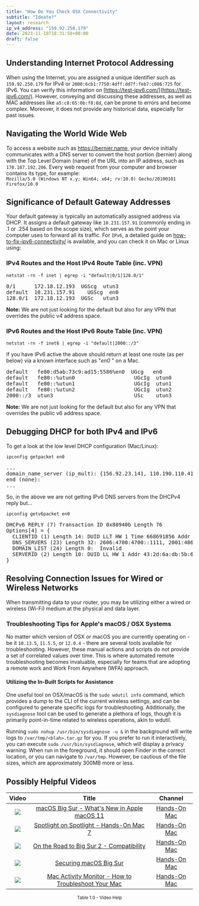 ```yaml
---
title: "How Do You Check OSX Connectivity"
subtitle: "Ideate?"
layout: research
ip_v4_address: "159.92.250.179"
date: 2023-11-18T18:31:58+00:00
draft: false
---
```


## Understanding Internet Protocol Addressing

When using the Internet, you are assigned a unique identifier such as ```159.92.250.179``` for IPv4 or ```2000:6cb1:7750:4dff:dd7f:feb7:c086:725``` for IPv6. You can verify this information on [https://test-ipv6.com/](https://test-ipv6.com/). However, conveying and discussing these addresses, as well as MAC addresses like ```a5:c8:65:0b:f8:8d```, can be prone to errors and become complex. Moreover, it does not provide any historical data, especially for past issues.
## Navigating the World Wide Web
To access a website such as https://bernier.name, your device initially communicates with a DNS server to convert the host portion (bernier) along with the Top Level Domain (name) of the URL into an IP address, such as ```170.187.192.206```. Every web request from your computer and browser contains its type, for example: <br>```Mozilla/5.0 (Windows NT x.y; Win64; x64; rv:10.0) Gecko/20100101 Firefox/10.0```
## Significance of Default Gateway Addresses
Your default gateway is typically an automatically assigned address via DHCP. It assigns a default gateway like ```10.231.157.91``` (commonly ending in .1 or .254 based on the scope size), which serves as the point your computer uses to forward all its traffic. For ```IPv6```, a detailed guide on [how-to-fix-ipv6-connectivity/](/blog/how-to-fix-ipv6-connectivity/) is available, and you can check it on Mac or Linux using:
<br>
### IPv4 Routes and the Host IPv4 Route Table (inc. VPN)
```netstat -rn -f inet | egrep -i "default|0/1|128.0/1"```

<pre>
0/1      172.18.12.193  UGScg  utun3
default  10.231.157.91    UGScg  en0
128.0/1  172.18.12.193  UGSc   utun3</pre>

**Note:** We are not just looking for the default but also for any VPN that overrides the public v4 address space.

### IPv6 Routes and the Host IPv6 Route Table (inc. VPN)
```netstat -rn -f inet6 | egrep -i "default|2000::/3"```

If you have IPv6 active the above should return at least one route (as per below) via a known interface such as "_en0_ " on a Mac. 

<pre>
default   fe80:d5ab:73c9:ad15:5586%en0  UGcg   en0
default   fe80::%utun0                   UGcIg  utun0
default   fe80::%utun1                   UGcIg  utun1
default   fe80::%utun2                   UGcIg  utun2
2000::/3  utun3                          USc    utun3</pre>

**Note:** We are not just looking for the default but also for any VPN that overrides the public v6 address space.
<br>

## Debugging DHCP for both IPv4 and IPv6

To get a look at the low level DHCP configuration (Mac/Linux): 

```ipconfig getpacket en0```

<pre>
...
domain_name_server (ip_mult): {156.92.23.141, 110.190.110.41}
end (none):
...</pre>

So, in the above we are not getting IPv6 DNS servers from the DHCPv4 reply but...

```ipconfig getv6packet en0```

<pre>
DHCPv6 REPLY (7) Transaction ID 0x80940b Length 76
Options[4] = {
  CLIENTID (1) Length 14: DUID LLT HW 1 Time 668691856 Addr a5:c8:65:0b:f8:8d
  DNS_SERVERS (23) Length 32: 2606:4700:4700::1111, 2001:4860:4860::8844
  DOMAIN_LIST (24) Length 0:  Invalid
  SERVERID (2) Length 10: DUID LL HW 1 Addr 43:2d:6a:db:5b:61
}</pre>




## Resolving Connection Issues for Wired or Wireless Networks

When transmitting data to your router, you may be utilizing either a wired or wireless (Wi-Fi) medium at the physical and data layer.
### Troubleshooting Tips for Apple's macOS / OSX Systems
No matter which version of OSX or macOS you are currently operating on - be it `10.13.5`, `11.5.5`, or `12.0.4` - there are several tools available for troubleshooting. However, these manual actions and scripts do not provide a set of correlated values over time. This is where automated remote troubleshooting becomes invaluable, especially for teams that are adopting a remote work and Work From Anywhere (WFA) approach.
#### Utilizing the In-Built Scripts for Assistance
One useful tool on OSX/macOS is the `sudo wdutil info` command, which provides a dump to the CLI of the current wireless settings, and can be configured to generate specific logs for troubleshooting. Additionally, the `sysdiagnose` tool can be used to generate a plethora of logs, though it is primarily point-in-time related to wireless operations, akin to wdutil.

Running `sudo nohup /usr/bin/sysdiagnose -u &` in the background will write logs to `/var/tmp/<blah>.tar.gz` for you. If you prefer to run it interactively, you can execute `sudo /usr/bin/sysdiagnose`, which will display a privacy warning. When run in the foreground, it should open Finder in the correct location, or you can navigate to `/var/tmp`. However, be cautious of the file sizes, which are approximately 300MB more or less.
## Possibly Helpful Videos

<link href="/plugins/lity/css/lity.min.css" rel="stylesheet">
<script src="/plugins/lity/js/lity.min.js"></script>
<div class="table1-start"></div>

|Video | Title | Channel |
| :---: | :---: | :---: |
|<a href="https://www.youtube.com/watch?v=JMKi6o9kaZI" data-lity><img src="https://i.ytimg.com/vi/JMKi6o9kaZI/default.jpg" class="img-fluid"></a>|<a href="https://www.youtube.com/watch?v=JMKi6o9kaZI" data-lity>macOS Big Sur - What&#39;s New in Apple macOS 11</a>|<a target="_blank" href="https://www.youtube.com/channel/UCg43DP8MdHVcl4rFK_delBg" >Hands-On Mac</a>|
|<a href="https://www.youtube.com/watch?v=RslZ4W1EPqk" data-lity><img src="https://i.ytimg.com/vi/RslZ4W1EPqk/default.jpg" class="img-fluid"></a>|<a href="https://www.youtube.com/watch?v=RslZ4W1EPqk" data-lity>Spotlight on Spotlight - Hands-On Mac 7</a>|<a target="_blank" href="https://www.youtube.com/channel/UCg43DP8MdHVcl4rFK_delBg" >Hands-On Mac</a>|
|<a href="https://www.youtube.com/watch?v=HEbK-Tignuc" data-lity><img src="https://i.ytimg.com/vi/HEbK-Tignuc/default.jpg" class="img-fluid"></a>|<a href="https://www.youtube.com/watch?v=HEbK-Tignuc" data-lity>On the Road to Big Sur 2 - Compatibility</a>|<a target="_blank" href="https://www.youtube.com/channel/UCg43DP8MdHVcl4rFK_delBg" >Hands-On Mac</a>|
|<a href="https://www.youtube.com/watch?v=7KdhJimuhNw" data-lity><img src="https://i.ytimg.com/vi/7KdhJimuhNw/default.jpg" class="img-fluid"></a>|<a href="https://www.youtube.com/watch?v=7KdhJimuhNw" data-lity>Securing macOS Big Sur</a>|<a target="_blank" href="https://www.youtube.com/channel/UCg43DP8MdHVcl4rFK_delBg" >Hands-On Mac</a>|
|<a href="https://www.youtube.com/watch?v=TWzWd_DiaJ0" data-lity><img src="https://i.ytimg.com/vi/TWzWd_DiaJ0/default.jpg" class="img-fluid"></a>|<a href="https://www.youtube.com/watch?v=TWzWd_DiaJ0" data-lity>Mac Activity Monitor - How to Troubleshoot Your Mac</a>|<a target="_blank" href="https://www.youtube.com/channel/UCg43DP8MdHVcl4rFK_delBg" >Hands-On Mac</a>|

<center><small>Table 1.0 - Video Help</small></center>
 <br>
<div class="table1-end"></div>
<script type="text/javascript">
(function() {
    $('div.table1-start').nextUntil('div.table1-end', 'table').addClass('table thead-dark table-striped table-responsive rounded').attr('id', 't1');
    $('#t1').find('thead').addClass('thead-dark');
})();
</script>
